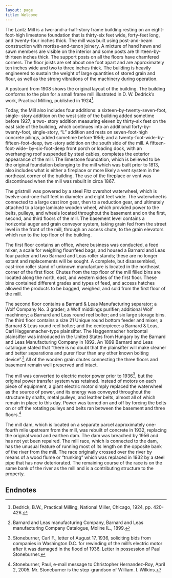 ```yaml
---
layout: page
title: Welcome
---
```


The Lantz Mill is a two-and-a-half-story frame building resting on an eight-foot-high limestone foundation that is thirty-six feet wide, forty-feet long, and twenty-four inches thick. The mill was built using post-and-beam construction with mortise-and-tenon joinery. A mixture of hand hewn and sawn members are visible on the interior and some posts are thirteen-by-thirteen inches thick.  The support posts on all the floors have chamfered corners.   The floor joists are set about one foot apart and are approximately ten inches wide and two to three inches thick.  The building is heavily engineered to sustain the weight of large quantities of stored grain and flour, as well as the strong vibrations of the machinery during operation.

A postcard from 1908 shows the original layout of the building.  The building conforms to the plan for a small frame mill illustrated in D. W. Dedrick’s work, Practical Milling, published in 1924[^1].

Today, the Mill also includes four additions: a sixteen-by-twenty-seven-foot, single- story addition on the west side of the building added sometime before 1927; a two- story addition measuring eleven by thirty-six feet on the east side of the building, which continues into an additional forty-by-twenty-foot, single-story, “L” addition and rests on seven-foot-high concrete pilings, added sometime before 1956; and a twenty-foot-wide-by-fifteen-foot-deep, two-story addition on the south side of the mill.  A fifteen-foot-wide- by-six-foot-deep front porch or loading dock, with an overhanging roof suspended by steel cables, completes the exterior appearance of the mill.  The limestone foundation, which is believed to be the original foundation belonging to the mill which was built prior to 1813, also includes what is either a fireplace or more likely a vent system in the northeast corner of the building.  The use of the fireplace or vent was discontinued when the mill was rebuilt in circa 1867. 

The gristmill was powered by a steel Fitz overshot waterwheel, which is twelve-and-one-half feet in diameter and eight feet wide.  The waterwheel is connected to a large cast iron gear, then to a reduction gear, and ultimately attached to a large laminate wooden wheel, which provided power to the belts, pulleys, and wheels located throughout the basement and on the first, second, and third floors of the mill.  The basement level contains a horizontal auger and grain conveyor system, taking grain fed from the street level in the front of the mill, through an access chute, to the grain elevators which run to the top floor of the building.

The first floor contains an office, where business was conducted, a feed mixer, a scale for weighing flour/feed bags, and housed a Barnard and Leas four packer and two Barnard and Leas roller stands; these are no longer extant and replacements will be sought.   A complete, but disassembled, cast-iron roller stand of unknown manufacture is located in the northeast corner of the first floor. Chutes from the top floor of the mill filled bins are located along the north, east, and western sides of the first floor.  These bins contained different grades and types of feed, and access hatches allowed the products to be bagged, weighed, and sold from the first floor of the mill. 

The second floor contains a Barnard & Leas Manufacturing separator; a Wolf Company No. 3 grader; a Wolf middlings purifier; additional Wolf machinery;  a Barnard and Leas round reel bolter; and six large storage bins.  The third floor contains a size 21 Unique round bottom feeder and mixer; a Barnard & Leas round reel bolter; and the centerpiece: a Barnard & Leas, Carl Haggenmacher-type plainsifter.  The Haggenmacher horizontal plainsifter was introduced in the United States from Hungary by the Barnard and Leas Manufacturing Company in 1892.  An 1899 Barnard and Leas catalogue stated that “there is no doubt that the plainsifter will make cleaner and better separations and purer flour than any other known bolting device”.[^2]  All of the wooden grain chutes connecting the three floors and basement remain well preserved and intact.

The mill was converted to electric motor power prior to 1936[^3], but the original power transfer system was retained.  Instead of motors on each piece of equipment, a giant electric motor simply replaced the waterwheel as the source of power, and its energy was conveyed throughout the structure by shafts, metal pulleys, and leather belts, almost all of which remain in place to this day.  Power was turned on and off by forcing the belts on or off the rotating pulleys and belts ran between the basement and three floors.[^4]  

The mill dam, which is located on a separate parcel approximately one-fourth mile upstream from the mill, was rebuilt of concrete in 1932, replacing the original wood and earthen dam.  The dam was breached by 1956 and has not yet  been repaired.  The mill race, which is connected to the dam, has the unusual feature of running most of its length on the opposite bank of the river from the mill.  The race originally crossed over the river by means of a wood flume or “trunking” which was replaced in 1932 by a steel pipe that has now deteriorated. The remaining course of the race is on the same bank of the river as the mill and is a contributing structure to the property.

## Endnotes

[^1]: Dedrick, B.W., Practical Milling, National Miller, Chicago, 1924, pp. 420-426.
[^2]: Barnard and Leas manufacturing Company,  Barnard and Leas manufacturing Company Catalogue, Moline IL., 1899.
[^3]: Stoneburner, Carl F., letter of August 17, 1936, soliciting bids from companies in Washington D.C. for rewinding of the mill’s electric motor after it was damaged in the flood of 1936.  Letter in possession of Paul Stoneburner.
[^4]: Stoneburner, Paul, e-mail message to Christopher Hernandez-Roy, April 2, 2005.  Mr. Stoneburner is the step-grandson of William. I. Wilkins. 



